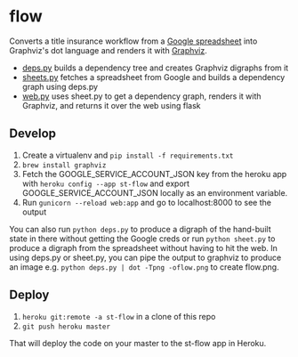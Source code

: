 # flow
Converts a title insurance workflow from a [Google spreadsheet](https://docs.google.com/spreadsheets/d/1q0l55EY8FqM5ghJjwm1-Pbp3Nlnj0iFzWwwyXJxA53I/edit#gid=0) into Graphviz's dot language and renders it with [Graphviz](https://graphviz.gitlab.io/).

* [deps.py](deps.py) builds a dependency tree and creates Graphviz digraphs from it
* [sheets.py](sheets.py) fetches a spreadsheet from Google and builds a dependency graph using deps.py
* [web.py](web.py) uses sheet.py to get a dependency graph, renders it with Graphviz, and returns it over the web using flask

## Develop

1. Create a virtualenv and `pip install -f requirements.txt`
1. `brew install graphviz`
1. Fetch the GOOGLE_SERVICE_ACCOUNT_JSON key from the heroku app with `heroku config --app st-flow` and export GOOGLE_SERVICE_ACCOUNT_JSON locally as an environment variable.
1. Run `gunicorn --reload web:app` and go to localhost:8000 to see the output

You can also run `python deps.py` to produce a digraph of the hand-built state in there without getting the Google creds or run `python sheet.py` to produce a digraph from the spreadsheet without having to hit the web. In using deps.py or sheet.py, you can pipe the output to graphviz to produce an image e.g. `python deps.py | dot -Tpng -oflow.png` to create flow.png.

## Deploy

1. `heroku git:remote -a st-flow` in a clone of this repo
1. `git push heroku master`

That will deploy the code on your master to the st-flow app in Heroku.

